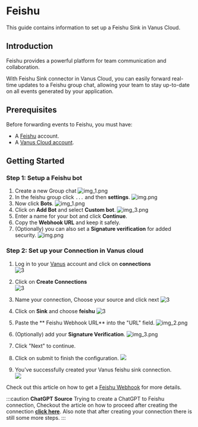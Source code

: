 # Feishu

This guide contains information to set up a Feishu Sink in Vanus Cloud.

## Introduction

Feishu provides a powerful platform for team communication and collaboration.

With Feishu Sink connector in Vanus Cloud, you can easily forward real-time updates to a Feishu group chat, allowing your team to stay up-to-date on all events generated by your application.

## Prerequisites

Before forwarding events to Feishu, you must have:

- A [Feishu](https://www.feishu.cn) account.
- A [Vanus Cloud account](https://cloud.vanus.ai).

## Getting Started

### Step 1: Setup a Feishu bot
1. Create a new Group chat
![img_1.png](images/img_1.png)
2. In the feishu group click `...` and then **settings**.
![img.png](images/feishu-settings.png)
3. Now click **Bots**.
   ![img_1.png](images/feishu-bot.png)
4. Click on **Add Bot** and select **Custom bot**.
   ![img_3.png](images/feishu-add-custom-bot.png)
5. Enter a name for your bot and click **Continue**.
6. Copy the **Webhook URL** and keep it safely.
7. (Optionally) you can also set a **Signature verification** for added security.
   ![img.png](images/feishu-signature.png)

### Step 2: Set up your Connection in Vanus cloud  

1. Log in to your [Vanus](https://cloud.vanus.ai) account and click on **connections**  
![3](images/go%20to%20vanuscloud.png)  

2. Click on **Create Connections**  
![3](images/click%20create%20connection.png)  

3. Name your connection, Choose your source and click next 
![3](images/choose%20source.png) 

4. Click on **Sink** and choose **feishu** 
![3](images/choose%20sink.png) 

5. Paste the ** Feishu Webhook URL** into the "URL" field.
![img_2.png](images/img_2.png) 

6. (Optionally) add your **Signature Verification**.
![img_3.png](images/img_3.png) 

7. Click "Next" to continue.  

8. Click on submit to finish the configuration. 
![](images/submit.png)  

9. You've successfully created your Vanus feishu sink connection.  
![](images/created.png)  

Check out this article on how to get a [Feishu Webhook](https://www.vanus.ai/blog/retrieve-feishu-webhook-url/) for more details.

:::caution
**ChatGPT Source**
Trying to create a ChatGPT to Feishu connection, Checkout the article on how to proceed after creating the connection [**click here**](https://xjxt2gkbqf.feishu.cn/wiki/wikcnQpoi1rqoo4jI7q7j4iMYob).
Also note that after creating your connection there is still some more steps.
:::



